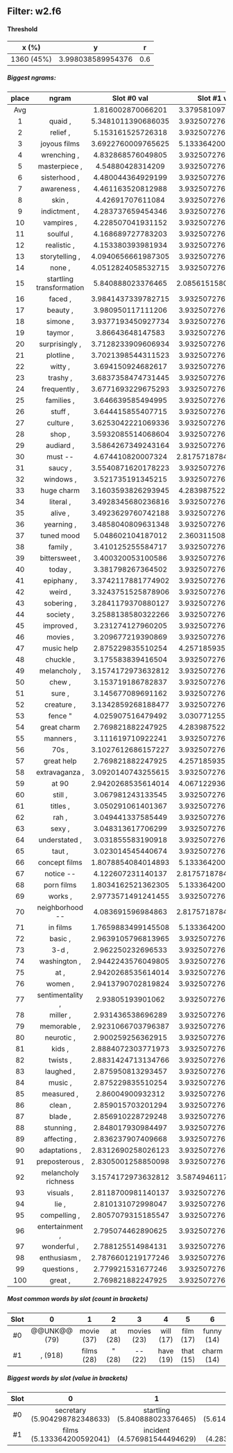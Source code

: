 ## Filter: w2.f6
#### Threshold
x (%) | y | r
:--: | :--: | :--:
1360 (45%) | 3.998038589954376 | 0.6
##### Biggest ngrams:
place | ngram | Slot #0 val | Slot #1 val | sum
:--: | :--: | :--: | :--: | :--: 
Avg | | 1.816002870066201 | 3.379581097272389 | | 
1 | quaid , | 5.3481011390686035 | 3.932507276535034 | 9.280608415603638
2 | relief , | 5.153161525726318 | 3.932507276535034 | 9.085668802261353
3 | joyous films | 3.6922760009765625 | 5.133364200592041 | 8.825640201568604
4 | wrenching , | 4.832868576049805 | 3.932507276535034 | 8.765375852584839
5 | masterpiece , | 4.54880428314209 | 3.932507276535034 | 8.481311559677124
6 | sisterhood , | 4.480044364929199 | 3.932507276535034 | 8.412551641464233
7 | awareness , | 4.461163520812988 | 3.932507276535034 | 8.393670797348022
8 | skin , | 4.42691707611084 | 3.932507276535034 | 8.359424352645874
9 | indictment , | 4.283737659454346 | 3.932507276535034 | 8.21624493598938
10 | vampires , | 4.228507041931152 | 3.932507276535034 | 8.161014318466187
11 | soulful , | 4.168689727783203 | 3.932507276535034 | 8.101197004318237
12 | realistic , | 4.153380393981934 | 3.932507276535034 | 8.085887670516968
13 | storytelling , | 4.0940656661987305 | 3.932507276535034 | 8.026572942733765
14 | none , | 4.0512824058532715 | 3.932507276535034 | 7.983789682388306
15 | startling transformation | 5.840888023376465 | 2.0856151580810547 | 7.9265031814575195
16 | faced , | 3.9841437339782715 | 3.932507276535034 | 7.916651010513306
17 | beauty , | 3.980950117111206 | 3.932507276535034 | 7.91345739364624
18 | simone , | 3.9377193450927734 | 3.932507276535034 | 7.870226621627808
19 | taymor , | 3.86643648147583 | 3.932507276535034 | 7.798943758010864
20 | surprisingly , | 3.7128233909606934 | 3.932507276535034 | 7.6453306674957275
21 | plotline , | 3.7021398544311523 | 3.932507276535034 | 7.6346471309661865
22 | witty , | 3.694150924682617 | 3.932507276535034 | 7.626658201217651
23 | trashy , | 3.6837358474731445 | 3.932507276535034 | 7.616243124008179
24 | frequently , | 3.6771693229675293 | 3.932507276535034 | 7.6096765995025635
25 | families , | 3.646639585494995 | 3.932507276535034 | 7.579146862030029
26 | stuff , | 3.644415855407715 | 3.932507276535034 | 7.576923131942749
27 | culture , | 3.6253042221069336 | 3.932507276535034 | 7.557811498641968
28 | shop , | 3.5932085514068604 | 3.932507276535034 | 7.5257158279418945
29 | audiard , | 3.5864267349243164 | 3.932507276535034 | 7.518934011459351
30 | must -- | 4.674410820007324 | 2.8175718784332275 | 7.491982698440552
31 | saucy , | 3.5540871620178223 | 3.932507276535034 | 7.4865944385528564
32 | windows , | 3.521735191345215 | 3.932507276535034 | 7.454242467880249
33 | huge charm | 3.1603593826293945 | 4.283987522125244 | 7.444346904754639
34 | literal , | 3.4928345680236816 | 3.932507276535034 | 7.425341844558716
35 | alive , | 3.4923629760742188 | 3.932507276535034 | 7.424870252609253
36 | yearning , | 3.4858040809631348 | 3.932507276535034 | 7.418311357498169
37 | tuned mood | 5.048602104187012 | 2.360311508178711 | 7.408913612365723
38 | family , | 3.410125255584717 | 3.932507276535034 | 7.342632532119751
39 | bittersweet , | 3.400320053100586 | 3.932507276535034 | 7.33282732963562
40 | today , | 3.381798267364502 | 3.932507276535034 | 7.314305543899536
41 | epiphany , | 3.3742117881774902 | 3.932507276535034 | 7.306719064712524
42 | weird , | 3.3243751525878906 | 3.932507276535034 | 7.256882429122925
43 | sobering , | 3.2841179370880127 | 3.932507276535034 | 7.216625213623047
44 | society , | 3.2588138580322266 | 3.932507276535034 | 7.191321134567261
45 | improved , | 3.231274127960205 | 3.932507276535034 | 7.163781404495239
46 | movies , | 3.209677219390869 | 3.932507276535034 | 7.142184495925903
47 | music help | 2.875229835510254 | 4.257185935974121 | 7.132415771484375
48 | chuckle , | 3.175583839416504 | 3.932507276535034 | 7.108091115951538
49 | melancholy , | 3.1574172973632812 | 3.932507276535034 | 7.089924573898315
50 | chew , | 3.153719186782837 | 3.932507276535034 | 7.086226463317871
51 | sure , | 3.145677089691162 | 3.932507276535034 | 7.078184366226196
52 | creature , | 3.1342859268188477 | 3.932507276535034 | 7.066793203353882
53 | fence " | 4.025907516479492 | 3.030771255493164 | 7.056678771972656
54 | great charm | 2.769821882247925 | 4.283987522125244 | 7.053809404373169
55 | manners , | 3.111619710922241 | 3.932507276535034 | 7.044126987457275
56 | 70s , | 3.1027612686157227 | 3.932507276535034 | 7.035268545150757
57 | great help | 2.769821882247925 | 4.257185935974121 | 7.027007818222046
58 | extravaganza , | 3.0920140743255615 | 3.932507276535034 | 7.024521350860596
59 | at 90 | 2.9420268535614014 | 4.067122936248779 | 7.009149789810181
60 | still , | 3.067981243133545 | 3.932507276535034 | 7.000488519668579
61 | titles , | 3.050291061401367 | 3.932507276535034 | 6.982798337936401
62 | rah , | 3.049441337585449 | 3.932507276535034 | 6.981948614120483
63 | sexy , | 3.048313617706299 | 3.932507276535034 | 6.980820894241333
64 | understated , | 3.031855583190918 | 3.932507276535034 | 6.964362859725952
65 | taut , | 3.023014545440674 | 3.932507276535034 | 6.955521821975708
66 | concept films | 1.8078854084014893 | 5.133364200592041 | 6.94124960899353
67 | notice -- | 4.122607231140137 | 2.8175718784332275 | 6.940179109573364
68 | porn films | 1.8034162521362305 | 5.133364200592041 | 6.9367804527282715
69 | works , | 2.9773571491241455 | 3.932507276535034 | 6.90986442565918
70 | neighborhood -- | 4.083691596984863 | 2.8175718784332275 | 6.901263475418091
71 | in films | 1.7659883499145508 | 5.133364200592041 | 6.899352550506592
72 | basic , | 2.9639105796813965 | 3.932507276535034 | 6.896417856216431
73 | 3-d , | 2.962250232696533 | 3.932507276535034 | 6.894757509231567
74 | washington , | 2.9442243576049805 | 3.932507276535034 | 6.876731634140015
75 | at , | 2.9420268535614014 | 3.932507276535034 | 6.8745341300964355
76 | women , | 2.9413790702819824 | 3.932507276535034 | 6.873886346817017
77 | sentimentality , | 2.93805193901062 | 3.932507276535034 | 6.870559215545654
78 | miller , | 2.931436538696289 | 3.932507276535034 | 6.863943815231323
79 | memorable , | 2.9231066703796387 | 3.932507276535034 | 6.855613946914673
80 | neurotic , | 2.900259256362915 | 3.932507276535034 | 6.832766532897949
81 | kids , | 2.8884072303771973 | 3.932507276535034 | 6.8209145069122314
82 | twists , | 2.8831424713134766 | 3.932507276535034 | 6.815649747848511
83 | laughed , | 2.875950813293457 | 3.932507276535034 | 6.808458089828491
84 | music , | 2.875229835510254 | 3.932507276535034 | 6.807737112045288
85 | measured , | 2.86004900932312 | 3.932507276535034 | 6.792556285858154
86 | clean , | 2.859015703201294 | 3.932507276535034 | 6.791522979736328
87 | blade , | 2.856910228729248 | 3.932507276535034 | 6.789417505264282
88 | stunning , | 2.848017930984497 | 3.932507276535034 | 6.780525207519531
89 | affecting , | 2.836237907409668 | 3.932507276535034 | 6.768745183944702
90 | adaptations , | 2.8312690258026123 | 3.932507276535034 | 6.7637763023376465
91 | preposterous , | 2.8305001258850098 | 3.932507276535034 | 6.763007402420044
92 | melancholy richness | 3.1574172973632812 | 3.5874946117401123 | 6.7449119091033936
93 | visuals , | 2.8118700981140137 | 3.932507276535034 | 6.744377374649048
94 | lie , | 2.810131072998047 | 3.932507276535034 | 6.742638349533081
95 | compelling , | 2.8057079315185547 | 3.932507276535034 | 6.738215208053589
96 | entertainment , | 2.795074462890625 | 3.932507276535034 | 6.727581739425659
97 | wonderful , | 2.788125514984131 | 3.932507276535034 | 6.720632791519165
98 | enthusiasm , | 2.7876601219177246 | 3.932507276535034 | 6.720167398452759
99 | questions , | 2.779921531677246 | 3.932507276535034 | 6.71242880821228
100 | great , | 2.769821882247925 | 3.932507276535034 | 6.702329158782959
##### Most common words by slot (count in brackets)
Slot | 0 | 1 | 2 | 3 | 4 | 5 | 6 | 7 | 8 | 9 | 10 | 11 | 12 | 13 | 14 | 15 | 16 | 17 | 18 | 19 | 20 | 21 | 22 | 23 | 24 | 25 | 26 | 27 | 28 | 29
 :--: | :--: | :--: | :--: | :--: | :--: | :--: | :--: | :--: | :--: | :--: | :--: | :--: | :--: | :--: | :--: | :--: | :--: | :--: | :--: | :--: | :--: | :--: | :--: | :--: | :--: | :--: | :--: | :--: | :--: | :--:
#0 | @@UNK@@ (79) | movie (37) | at (28) | movies (23) | will (17) | film (17) | funny (14) | must (13) | in (12) | ) (11) | because (11) | great (10) | still (10) | kids (9) | that (9) | storytelling (8) | surprisingly (8) | would (7) | our (7) | best (7) | culture (6) | family (6) | music (6) | romance (6) | never (6) | new (6) | amusing (6) | like (6) | entertaining (6) | of (6)
#1 | , (918) | films (28) | " (28) | -- (22) | have (19) | that (15) | charm (14) | times (14) | is (10) | : (9) | love (9) | for (8) | ' (8) | once (7) | other (7) | sense (7) | performances (6) | it (6) | help (5) | find (5) | in (4) | its (4) | maybe (4) | really (4) | one (4) | title (4) | of (4) | 90 (3) | benigni (3) | go (3)
##### Biggest words by slot (value in brackets)
Slot | 0 | 1 | 2 | 3 | 4 | 5 | 6 | 7 | 8 | 9 | 10 | 11 | 12 | 13 | 14 | 15 | 16 | 17 | 18 | 19 | 20 | 21 | 22 | 23 | 24 | 25 | 26 | 27 | 28 | 29
 :--: | :--: | :--: | :--: | :--: | :--: | :--: | :--: | :--: | :--: | :--: | :--: | :--: | :--: | :--: | :--: | :--: | :--: | :--: | :--: | :--: | :--: | :--: | :--: | :--: | :--: | :--: | :--: | :--: | :--: | :--:
#0 | secretary (5.904298782348633) | startling (5.840888023376465) | smarter (5.6141533851623535) | timely (5.505979537963867) | quaid (5.3481011390686035) | blend (5.240172386169434) | affable (5.160460948944092) | relief (5.153161525726318) | tuned (5.048602104187012) | resonant (4.894312858581543) | wrenching (4.832868576049805) | format (4.700051307678223) | must (4.674410820007324) | masterpiece (4.54880428314209) | sisterhood (4.480044364929199) | awareness (4.461163520812988) | skin (4.42691707611084) | workplace (4.317959785461426) | indictment (4.283737659454346) | vampires (4.228507041931152) | avoids (4.199742317199707) | soulful (4.168689727783203) | journey (4.154535293579102) | realistic (4.153380393981934) | creative (4.13751220703125) | notice (4.122607231140137) | storytelling (4.0940656661987305) | neighborhood (4.083691596984863) | charismatic (4.077672958374023) | none (4.0512824058532715)
#1 | films (5.133364200592041) | incident (4.576981544494629) | charm (4.283987522125244) | maybe (4.2784342765808105) | help (4.257185935974121) | norton (4.255108833312988) | suspenseful (4.164486408233643) | italian (4.132754325866699) | 90 (4.067122936248779) | benigni (4.06007719039917) | , (3.932507276535034) | disappointing (3.9181394577026367) | diverting (3.844532012939453) | system (3.776188850402832) | title (3.745490789413452) | clean (3.661256790161133) | breathtakingly (3.597559928894043) | richness (3.5874946117401123) | flashes (3.577735424041748) | goofy (3.5308730602264404) | ayurveda (3.510403871536255) | genuinely (3.466594696044922) | adult (3.37923526763916) | alert (3.1213576793670654) | embracing (3.070936679840088) | son (3.039649486541748) | " (3.030771255493164) | properly (3.0126147270202637) | marks (2.9897520542144775) | force (2.972378730773926)
